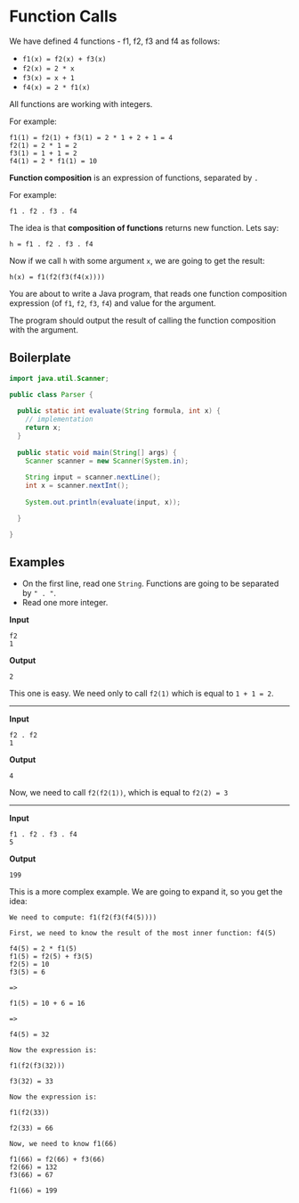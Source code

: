 # Function Calls

We have defined 4 functions - f1, f2, f3 and f4 as follows:

* `f1(x) = f2(x) + f3(x)`
* `f2(x) = 2 * x`
* `f3(x) = x + 1`
* `f4(x) = 2 * f1(x)`

All functions are working with integers.

For example:

```
f1(1) = f2(1) + f3(1) = 2 * 1 + 2 + 1 = 4
f2(1) = 2 * 1 = 2
f3(1) = 1 + 1 = 2
f4(1) = 2 * f1(1) = 10
```

**Function composition** is an expression of functions, separated by `.`

For example:

```
f1 . f2 . f3 . f4
```

The idea is that **composition of functions** returns new function. Lets say:

```
h = f1 . f2 . f3 . f4
```

Now if we call `h` with some argument `x`, we are going to get the result:

```
h(x) = f1(f2(f3(f4(x))))
```

You are about to write a Java program, that reads one function composition expression (of `f1`, `f2`, `f3`, `f4`) and value for the argument.

The program should output the result of calling the function composition with the argument.

## Boilerplate

```java
import java.util.Scanner;

public class Parser {
  
  public static int evaluate(String formula, int x) {
    // implementation
    return x;
  }
  
  public static void main(String[] args) {
    Scanner scanner = new Scanner(System.in);
    
    String input = scanner.nextLine();
    int x = scanner.nextInt();
    
    System.out.println(evaluate(input, x));

  }

}
```

## Examples

* On the first line, read one `String`. Functions are going to be separated by `" . "`.
* Read one more integer.

**Input**

```
f2
1
```

**Output**

```
2
```

This one is easy. We need only to call `f2(1)` which is equal to `1 + 1 = 2`.

---

**Input**

```
f2 . f2
1
```

**Output**

```
4
```

Now, we need to call `f2(f2(1))`, which is equal to `f2(2) = 3`

---

**Input**

```
f1 . f2 . f3 . f4
5
```

**Output**

```
199
```

This is a more complex example. We are going to expand it, so you get the idea:

```
We need to compute: f1(f2(f3(f4(5))))

First, we need to know the result of the most inner function: f4(5)

f4(5) = 2 * f1(5)
f1(5) = f2(5) + f3(5)
f2(5) = 10
f3(5) = 6

=>

f1(5) = 10 + 6 = 16

=>

f4(5) = 32

Now the expression is:

f1(f2(f3(32)))

f3(32) = 33

Now the expression is:

f1(f2(33))

f2(33) = 66

Now, we need to know f1(66)

f1(66) = f2(66) + f3(66)
f2(66) = 132
f3(66) = 67

f1(66) = 199
```
